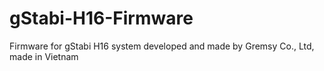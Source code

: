 # gStabi-H16-Firmware
Firmware for gStabi H16 system developed and made by Gremsy Co., Ltd, made in Vietnam
